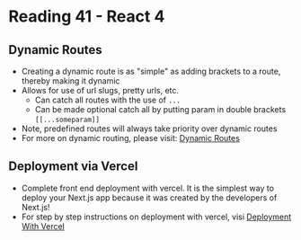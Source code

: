 # Reading 41 - React 4

## Dynamic Routes
- Creating a dynamic route is as "simple" as adding brackets to a route, thereby making it dynamic
- Allows for use of url slugs, pretty urls, etc.
  - Can catch all routes with the use of `...`
  - Can be made optional catch all by putting param in double brackets `[[...someparam]]`
- Note, predefined routes will always take priority over dynamic routes
- For more on dynamic routing, please visit: [Dynamic Routes](https://nextjs.org/docs/routing/dynamic-routes)

## Deployment via Vercel
- Complete front end deployment with vercel. It is the simplest way to deploy your Next.js app because it was created by the developers of Next.js!
- For step by step instructions on deployment with vercel, visi [Deployment With Vercel](https://nextjs.org/learn/basics/deploying-nextjs-app/deploy)
